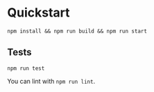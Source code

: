 # Quickstart
`npm install && npm run build && npm run start`

## Tests

`npm run test`

You can lint with `npm run lint`.